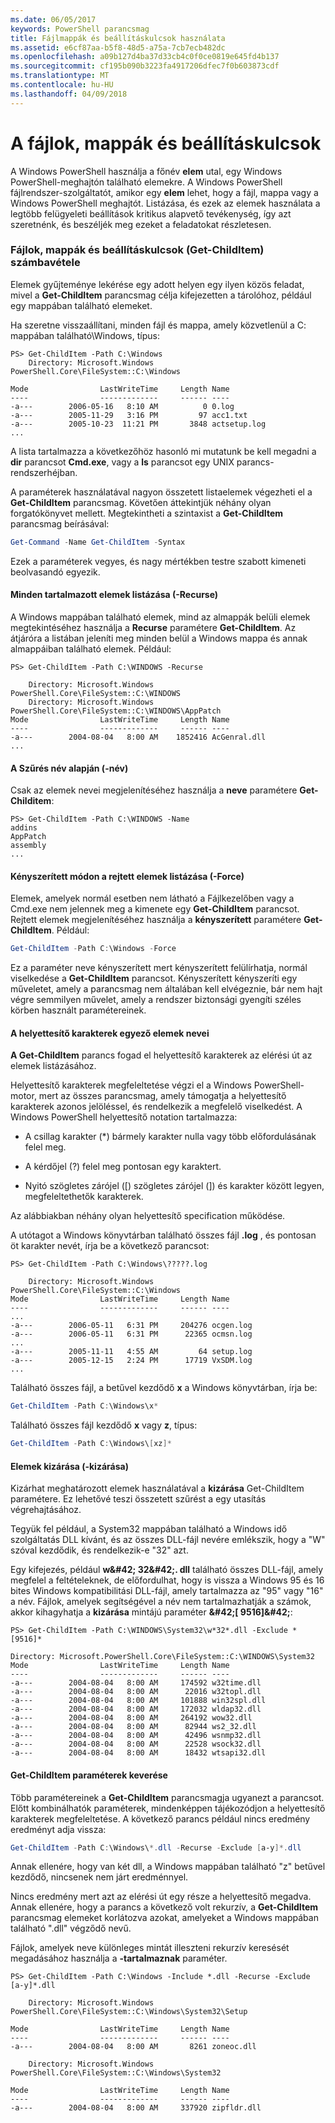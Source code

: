 ```yaml
---
ms.date: 06/05/2017
keywords: PowerShell parancsmag
title: Fájlmappák és beállításkulcsok használata
ms.assetid: e6cf87aa-b5f8-48d5-a75a-7cb7ecb482dc
ms.openlocfilehash: a09b127d4ba37d33cb4c0f0ce0819e645fd4b137
ms.sourcegitcommit: cf195b090b3223fa4917206dfec7f0b603873cdf
ms.translationtype: MT
ms.contentlocale: hu-HU
ms.lasthandoff: 04/09/2018
---
```

# <a name="working-with-files-folders-and-registry-keys"></a>A fájlok, mappák és beállításkulcsok

A Windows PowerShell használja a főnév **elem** utal, egy Windows PowerShell-meghajtón található elemekre. A Windows PowerShell fájlrendszer-szolgáltatót, amikor egy **elem** lehet, hogy a fájl, mappa vagy a Windows PowerShell meghajtót. Listázása, és ezek az elemek használata a legtöbb felügyeleti beállítások kritikus alapvető tevékenység, így azt szeretnénk, és beszéljék meg ezeket a feladatokat részletesen.

### <a name="enumerating-files-folders-and-registry-keys-get-childitem"></a>Fájlok, mappák és beállításkulcsok (Get-ChildItem) számbavétele

Elemek gyűjteménye lekérése egy adott helyen egy ilyen közös feladat, mivel a **Get-ChildItem** parancsmag célja kifejezetten a tárolóhoz, például egy mappában található elemeket.

Ha szeretne visszaállítani, minden fájl és mappa, amely közvetlenül a C: mappában található\\Windows, típus:

```
PS> Get-ChildItem -Path C:\Windows
    Directory: Microsoft.Windows PowerShell.Core\FileSystem::C:\Windows

Mode                LastWriteTime     Length Name
----                -------------     ------ ----
-a---        2006-05-16   8:10 AM          0 0.log
-a---        2005-11-29   3:16 PM         97 acc1.txt
-a---        2005-10-23  11:21 PM       3848 actsetup.log
...
```

A lista tartalmazza a következőhöz hasonló mi mutatunk be kell megadni a **dir** parancsot **Cmd.exe**, vagy a **ls** parancsot egy UNIX parancs-rendszerhéjban.

A paraméterek használatával nagyon összetett listaelemek végezheti el a **Get-ChildItem** parancsmag. Követően áttekintjük néhány olyan forgatókönyvet mellett. Megtekintheti a szintaxist a **Get-ChildItem** parancsmag beírásával:

```powershell
Get-Command -Name Get-ChildItem -Syntax
```

Ezek a paraméterek vegyes, és nagy mértékben testre szabott kimeneti beolvasandó egyezik.

#### <a name="listing-all-contained-items--recurse"></a>Minden tartalmazott elemek listázása (-Recurse)

A Windows mappában található elemek, mind az almappák belüli elemek megtekintéséhez használja a **Recurse** paramétere **Get-ChildItem**. Az átjáróra a listában jeleníti meg minden belül a Windows mappa és annak almappáiban található elemek. Például:

```
PS> Get-ChildItem -Path C:\WINDOWS -Recurse

    Directory: Microsoft.Windows PowerShell.Core\FileSystem::C:\WINDOWS
    Directory: Microsoft.Windows PowerShell.Core\FileSystem::C:\WINDOWS\AppPatch
Mode                LastWriteTime     Length Name
----                -------------     ------ ----
-a---        2004-08-04   8:00 AM    1852416 AcGenral.dll
...
```

#### <a name="filtering-items-by-name--name"></a>A Szűrés név alapján (-név)

Csak az elemek nevei megjelenítéséhez használja a **neve** paramétere **Get-Childitem**:

```
PS> Get-ChildItem -Path C:\WINDOWS -Name
addins
AppPatch
assembly
...
```

#### <a name="forcibly-listing-hidden-items--force"></a>Kényszerített módon a rejtett elemek listázása (-Force)

Elemek, amelyek normál esetben nem látható a Fájlkezelőben vagy a Cmd.exe nem jelennek meg a kimenete egy **Get-ChildItem** parancsot. Rejtett elemek megjelenítéséhez használja a **kényszerített** paramétere **Get-ChildItem**. Például:

```powershell
Get-ChildItem -Path C:\Windows -Force
```

Ez a paraméter neve kényszerített mert kényszerített felülírhatja, normál viselkedése a **Get-ChildItem** parancsot. Kényszerített kényszeríti egy műveletet, amely a parancsmag nem általában kell elvégeznie, bár nem hajt végre semmilyen művelet, amely a rendszer biztonsági gyengíti széles körben használt paramétereinek.

#### <a name="matching-item-names-with-wildcards"></a>A helyettesítő karakterek egyező elemek nevei

**A Get-ChildItem** parancs fogad el helyettesítő karakterek az elérési út az elemek listázásához.

Helyettesítő karakterek megfeleltetése végzi el a Windows PowerShell-motor, mert az összes parancsmag, amely támogatja a helyettesítő karakterek azonos jelöléssel, és rendelkezik a megfelelő viselkedést. A Windows PowerShell helyettesítő notation tartalmazza:

- A csillag karakter (\*) bármely karakter nulla vagy több előfordulásának felel meg.

- A kérdőjel (?) felel meg pontosan egy karaktert.

- Nyitó szögletes zárójel (\[) szögletes zárójel (]) és karakter között legyen, megfeleltethetők karakterek.

Az alábbiakban néhány olyan helyettesítő specification működése.

A utótagot a Windows könyvtárban található összes fájl **.log** , és pontosan öt karakter nevét, írja be a következő parancsot:

```
PS> Get-ChildItem -Path C:\Windows\?????.log

    Directory: Microsoft.Windows PowerShell.Core\FileSystem::C:\Windows
Mode                LastWriteTime     Length Name
----                -------------     ------ ----
...
-a---        2006-05-11   6:31 PM     204276 ocgen.log
-a---        2006-05-11   6:31 PM      22365 ocmsn.log
...
-a---        2005-11-11   4:55 AM         64 setup.log
-a---        2005-12-15   2:24 PM      17719 VxSDM.log
...
```

Található összes fájl, a betűvel kezdődő **x** a Windows könyvtárban, írja be:

```powershell
Get-ChildItem -Path C:\Windows\x*
```

Található összes fájl kezdődő **x** vagy **z**, típus:

```powershell
Get-ChildItem -Path C:\Windows\[xz]*
```

#### <a name="excluding-items--exclude"></a>Elemek kizárása (-kizárása)

Kizárhat meghatározott elemek használatával a **kizárása** Get-ChildItem paramétere. Ez lehetővé teszi összetett szűrést a egy utasítás végrehajtásához.

Tegyük fel például, a System32 mappában található a Windows idő szolgáltatás DLL kívánt, és az összes DLL-fájl nevére emlékszik, hogy a "W" szóval kezdődik, és rendelkezik-e "32" azt.

Egy kifejezés, például **w\&#42; 32\&#42;. dll** található összes DLL-fájl, amely megfelel a feltételeknek, de előfordulhat, hogy is vissza a Windows 95 és 16 bites Windows kompatibilitási DLL-fájl, amely tartalmazza az "95" vagy "16" a név. Fájlok, amelyek segítségével a név nem tartalmazhatják a számok, akkor kihagyhatja a **kizárása** mintájú paraméter  **\&#42;\[ 9516]\&#42;**:

```
PS> Get-ChildItem -Path C:\WINDOWS\System32\w*32*.dll -Exclude *[9516]*

Directory: Microsoft.PowerShell.Core\FileSystem::C:\WINDOWS\System32
Mode                LastWriteTime     Length Name
----                -------------     ------ ----
-a---        2004-08-04   8:00 AM     174592 w32time.dll
-a---        2004-08-04   8:00 AM      22016 w32topl.dll
-a---        2004-08-04   8:00 AM     101888 win32spl.dll
-a---        2004-08-04   8:00 AM     172032 wldap32.dll
-a---        2004-08-04   8:00 AM     264192 wow32.dll
-a---        2004-08-04   8:00 AM      82944 ws2_32.dll
-a---        2004-08-04   8:00 AM      42496 wsnmp32.dll
-a---        2004-08-04   8:00 AM      22528 wsock32.dll
-a---        2004-08-04   8:00 AM      18432 wtsapi32.dll
```

#### <a name="mixing-get-childitem-parameters"></a>Get-ChildItem paraméterek keverése

Több paramétereinek a **Get-ChildItem** parancsmagja ugyanezt a parancsot. Előtt kombinálhatók paraméterek, mindenképpen tájékozódjon a helyettesítő karakterek megfeleltetése. A következő parancs például nincs eredmény eredményt adja vissza:

```powershell
Get-ChildItem -Path C:\Windows\*.dll -Recurse -Exclude [a-y]*.dll
```

Annak ellenére, hogy van két dll, a Windows mappában található "z" betűvel kezdődő, nincsenek nem járt eredménnyel.

Nincs eredmény mert azt az elérési út egy része a helyettesítő megadva. Annak ellenére, hogy a parancs a következő volt rekurzív, a **Get-ChildItem** parancsmag elemeket korlátozva azokat, amelyeket a Windows mappában található ".dll" végződő nevű.

Fájlok, amelyek neve különleges mintát illeszteni rekurzív keresését megadásához használja a **-tartalmaznak** paraméter.

```
PS> Get-ChildItem -Path C:\Windows -Include *.dll -Recurse -Exclude [a-y]*.dll

    Directory: Microsoft.Windows PowerShell.Core\FileSystem::C:\Windows\System32\Setup

Mode                LastWriteTime     Length Name
----                -------------     ------ ----
-a---        2004-08-04   8:00 AM       8261 zoneoc.dll

    Directory: Microsoft.Windows PowerShell.Core\FileSystem::C:\Windows\System32

Mode                LastWriteTime     Length Name
----                -------------     ------ ----
-a---        2004-08-04   8:00 AM     337920 zipfldr.dll
```